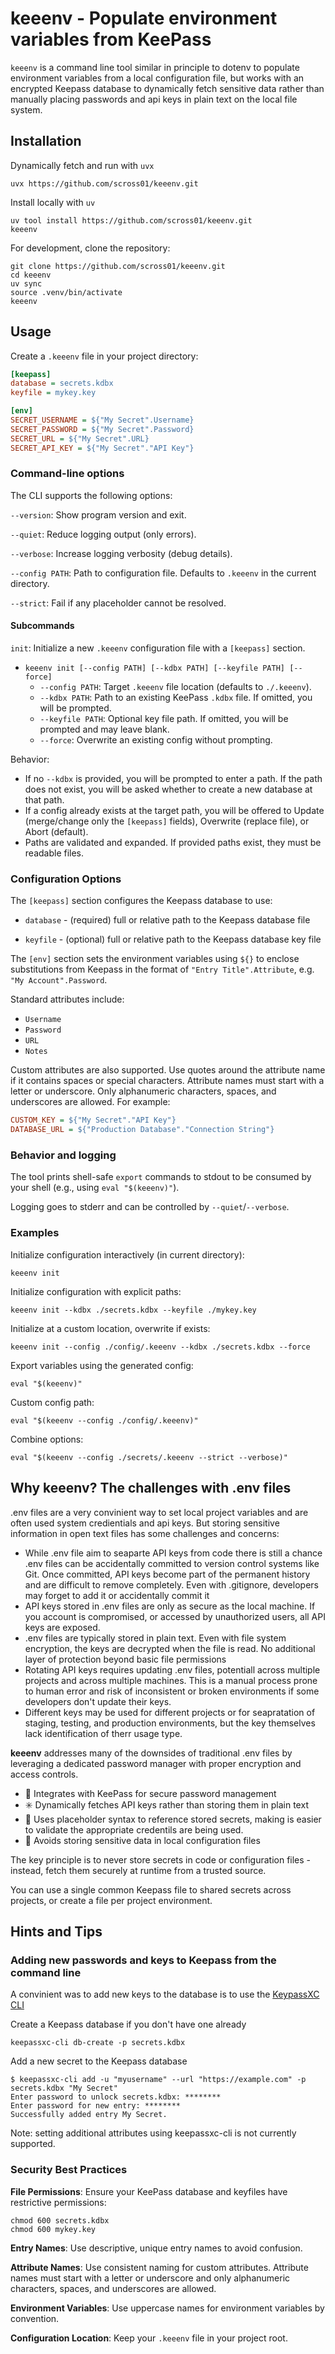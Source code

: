 # keeenv - Populate environment variables from KeePass

`keeenv` is a command line tool similar in principle to dotenv to populate environment variables from a local configuration file, but works with an encrypted Keepass database to dynamically fetch sensitive data rather than manually placing passwords and api keys in plain text on the local file system.

## Installation

Dynamically fetch and run with `uvx`

```shell
uvx https://github.com/scross01/keeenv.git
```

Install locally with `uv`

```shell
uv tool install https://github.com/scross01/keeenv.git
keeenv
```

For development, clone the repository:

```shell
git clone https://github.com/scross01/keeenv.git
cd keeenv
uv sync
source .venv/bin/activate
keeenv
```

## Usage

Create a `.keeenv` file in your project directory:

```ini
[keepass]
database = secrets.kdbx
keyfile = mykey.key

[env]
SECRET_USERNAME = ${"My Secret".Username}
SECRET_PASSWORD = ${"My Secret".Password}
SECRET_URL = ${"My Secret".URL}
SECRET_API_KEY = ${"My Secret"."API Key"}
```

### Command-line options

The CLI supports the following options:

`--version`: Show program version and exit.

`--quiet`: Reduce logging output (only errors).

`--verbose`: Increase logging verbosity (debug details).

`--config PATH`: Path to configuration file. Defaults to `.keeenv` in the current directory.

`--strict`: Fail if any placeholder cannot be resolved.

#### Subcommands

`init`: Initialize a new `.keeenv` configuration file with a `[keepass]` section.

- `keeenv init [--config PATH] [--kdbx PATH] [--keyfile PATH] [--force]`
  - `--config PATH`: Target `.keeenv` file location (defaults to `./.keeenv`).
  - `--kdbx PATH`: Path to an existing KeePass `.kdbx` file. If omitted, you will be prompted.
  - `--keyfile PATH`: Optional key file path. If omitted, you will be prompted and may leave blank.
  - `--force`: Overwrite an existing config without prompting.

Behavior:
- If no `--kdbx` is provided, you will be prompted to enter a path. If the path does not exist, you will be asked whether to create a new database at that path.
- If a config already exists at the target path, you will be offered to Update (merge/change only the `[keepass]` fields), Overwrite (replace file), or Abort (default).
- Paths are validated and expanded. If provided paths exist, they must be readable files.

### Configuration Options

The `[keepass]` section configures the Keepass database to use:

- `database` - (required) full or relative path to the Keepass database file

- `keyfile` - (optional) full or relative path to the Keepass database key file

The `[env]` section sets the environment variables using `${}` to enclose substitutions from Keepass in the format of `"Entry Title".Attribute`, e.g. `"My Account".Password`.

Standard attributes include:

- `Username`
- `Password`
- `URL`
- `Notes`

Custom attributes are also supported. Use quotes around the attribute name if it contains spaces or special characters. Attribute names must start with a letter or underscore. Only alphanumeric characters, spaces, and underscores are allowed. For example:

```ini
CUSTOM_KEY = ${"My Secret"."API Key"}
DATABASE_URL = ${"Production Database"."Connection String"}
```

### Behavior and logging

The tool prints shell-safe `export` commands to stdout to be consumed by your shell (e.g., using `eval "$(keeenv)"`).

Logging goes to stderr and can be controlled by `--quiet`/`--verbose`.

### Examples

Initialize configuration interactively (in current directory):

```shell
keeenv init
```

Initialize configuration with explicit paths:

```shell
keeenv init --kdbx ./secrets.kdbx --keyfile ./mykey.key
```

Initialize at a custom location, overwrite if exists:

```shell
keeenv init --config ./config/.keeenv --kdbx ./secrets.kdbx --force
```

Export variables using the generated config:

```shell
eval "$(keeenv)"
```

Custom config path:

```shell
eval "$(keeenv --config ./config/.keeenv)"
```

Combine options:

```shell
eval "$(keeenv --config ./secrets/.keeenv --strict --verbose)"
```


## Why keeenv? The challenges with .env files

.env files are a very convinient way to set local project variables and are often used system credientials and api keys. But storing sensitive information in open text files has some challenges and concerns:

- While .env file aim to seaparte API keys from code there is still a chance .env files can be accidentally committed to version control systems like Git. Once committed, API keys become part of the permanent history and are difficult to remove completely. Even with .gitignore, developers may forget to add it or accidentally commit it
- API keys stored in .env files are only as secure as the local machine. If you account is compromised, or accessed by unauthorized users, all API keys are exposed.
- .env files are typically stored in plain text. Even with file system encryption, the keys are decrypted when the file is read. No additional layer of protection beyond basic file permissions
- Rotating API keys requires updating .env files, potentiall across multiple projects and across multiple machines. This is a manual process prone to human error and risk of inconsistent or broken environments if some developers don't update their keys.
- Different keys may be used for different projects or for seapratation of staging, testing, and production environments, but the key themselves lack identification of therr usage type.

**keeenv** addresses many of the downsides of traditional .env files by leveraging a dedicated password manager with proper encryption and access controls.

- 🔐 Integrates with KeePass for secure password management
- ✳️ Dynamically fetches API keys rather than storing them in plain text
- 📍 Uses placeholder syntax to reference stored secrets, making is easier to validate the appropriate credentils are being used.
- 📄 Avoids storing sensitive data in local configuration files

The key principle is to never store secrets in code or configuration files - instead, fetch them securely at runtime from a trusted source.

You can use a single common Keepass file to shared secrets across projects, or create a file per project environment.

## Hints and Tips

### Adding new passwords and keys to Keepass from the command line

A convinient was to add new keys to the database is to use the [KeypassXC CLI](https://keepassxc.org/docs/KeePassXC_UserGuide#_command_line_tool)

Create a Keepass database if you don't have one already

```shell
keepassxc-cli db-create -p secrets.kdbx
```

Add a new secret to the Keepass database

```shell
$ keepassxc-cli add -u "myusername" --url "https://example.com" -p secrets.kdbx "My Secret"
Enter password to unlock secrets.kdbx: ********
Enter password for new entry: ********
Successfully added entry My Secret.
```

Note: setting additional attributes using keepassxc-cli is not currently supported.

### Security Best Practices

**File Permissions**: Ensure your KeePass database and keyfiles have restrictive permissions:

  ```shell
  chmod 600 secrets.kdbx
  chmod 600 mykey.key
  ```

**Entry Names**: Use descriptive, unique entry names to avoid confusion.

**Attribute Names**: Use consistent naming for custom attributes. Attribute names must start with a letter or underscore and only alphanumeric characters, spaces, and underscores are allowed.

**Environment Variables**: Use uppercase names for environment variables by convention.

**Configuration Location**: Keep your `.keeenv` file in your project root.

